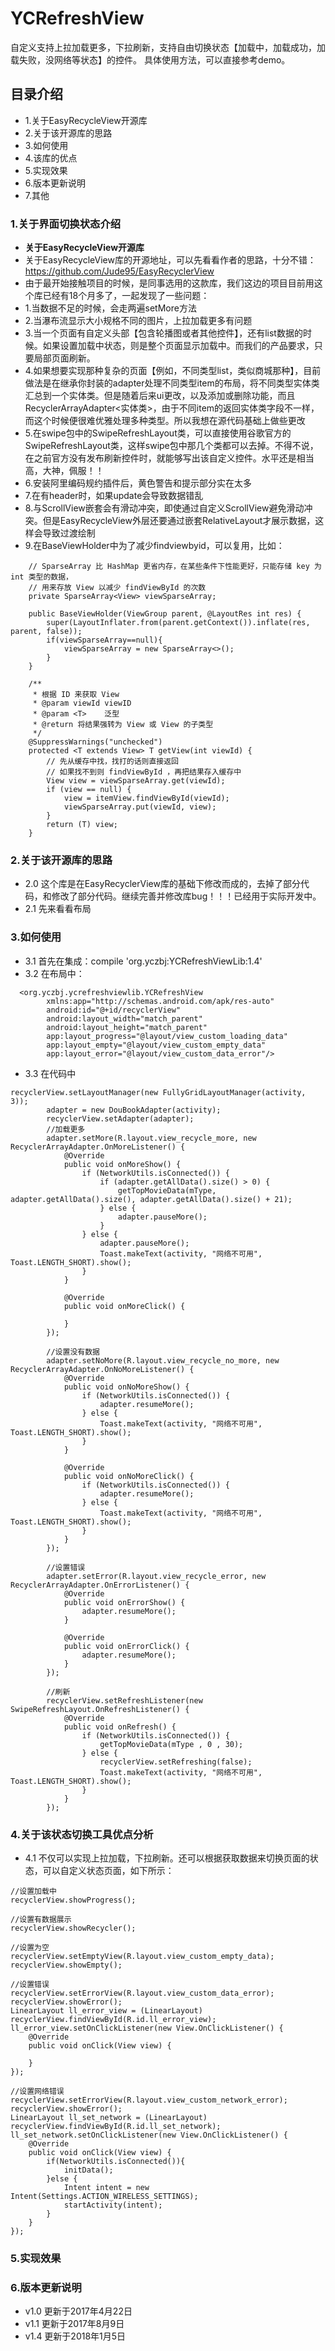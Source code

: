 # YCRefreshView
自定义支持上拉加载更多，下拉刷新，支持自由切换状态【加载中，加载成功，加载失败，没网络等状态】的控件。
具体使用方法，可以直接参考demo。

## 目录介绍
- 1.关于EasyRecycleView开源库
- 2.关于该开源库的思路
- 3.如何使用
- 4.该库的优点
- 5.实现效果
- 6.版本更新说明
- 7.其他

###  1.关于界面切换状态介绍
- **关于EasyRecycleView开源库**
- 关于EasyRecycleView库的开源地址，可以先看看作者的思路，十分不错：https://github.com/Jude95/EasyRecyclerView
- 由于最开始接触项目的时候，是同事选用的这款库，我们这边的项目目前用这个库已经有18个月多了，一起发现了一些问题：
- 1.当数据不足的时候，会走两遍setMore方法
- 2.当瀑布流显示大小规格不同的图片，上拉加载更多有问题
- 3.当一个页面有自定义头部【包含轮播图或者其他控件】，还有list数据的时候。如果设置加载中状态，则是整个页面显示加载中。而我们的产品要求，只要局部页面刷新。
- 4.如果想要实现那种复杂的页面【例如，不同类型list，类似商城那种】，目前做法是在继承你封装的adapter处理不同类型item的布局，将不同类型实体类汇总到一个实体类。但是随着后来ui更改，以及添加或删除功能，而且RecyclerArrayAdapter<实体类>，由于不同item的返回实体类字段不一样，而这个时候便很难优雅处理多种类型。所以我想在源代码基础上做些更改
- 5.在swipe包中的SwipeRefreshLayout类，可以直接使用谷歌官方的SwipeRefreshLayout类，这样swipe包中那几个类都可以去掉。不得不说，在之前官方没有发布刷新控件时，就能够写出该自定义控件。水平还是相当高，大神，佩服！！
- 6.安装阿里编码规约插件后，黄色警告和提示部分实在太多
- 7.在有header时，如果update会导致数据错乱
- 8.与ScrollView嵌套会有滑动冲突，即使通过自定义ScrollView避免滑动冲突。但是EasyRecycleView外层还要通过嵌套RelativeLayout才展示数据，这样会导致过渡绘制
- 9.在BaseViewHolder中为了减少findviewbyid，可以复用，比如：
```
    // SparseArray 比 HashMap 更省内存，在某些条件下性能更好，只能存储 key 为 int 类型的数据，
    // 用来存放 View 以减少 findViewById 的次数
    private SparseArray<View> viewSparseArray;

    public BaseViewHolder(ViewGroup parent, @LayoutRes int res) {
        super(LayoutInflater.from(parent.getContext()).inflate(res, parent, false));
        if(viewSparseArray==null){
            viewSparseArray = new SparseArray<>();
        }
    }

    /**
     * 根据 ID 来获取 View
     * @param viewId viewID
     * @param <T>    泛型
     * @return 将结果强转为 View 或 View 的子类型
     */
    @SuppressWarnings("unchecked")
    protected <T extends View> T getView(int viewId) {
        // 先从缓存中找，找打的话则直接返回
        // 如果找不到则 findViewById ，再把结果存入缓存中
        View view = viewSparseArray.get(viewId);
        if (view == null) {
            view = itemView.findViewById(viewId);
            viewSparseArray.put(viewId, view);
        }
        return (T) view;
    }
```

###  2.关于该开源库的思路
- 2.0 这个库是在EasyRecyclerView库的基础下修改而成的，去掉了部分代码，和修改了部分代码。继续完善并修改库bug！！！已经用于实际开发中。
- 2.1 先来看看布局



###  3.如何使用
- 3.1 首先在集成：compile 'org.yczbj:YCRefreshViewLib:1.4'
- 3.2 在布局中：
``` 
  <org.yczbj.ycrefreshviewlib.YCRefreshView
        xmlns:app="http://schemas.android.com/apk/res-auto"
        android:id="@+id/recyclerView"
        android:layout_width="match_parent"
        android:layout_height="match_parent"
        app:layout_progress="@layout/view_custom_loading_data"
        app:layout_empty="@layout/view_custom_empty_data"
        app:layout_error="@layout/view_custom_data_error"/>
``` 
- 3.3 在代码中
``` 
recyclerView.setLayoutManager(new FullyGridLayoutManager(activity, 3));
        adapter = new DouBookAdapter(activity);
        recyclerView.setAdapter(adapter);
        //加载更多
        adapter.setMore(R.layout.view_recycle_more, new RecyclerArrayAdapter.OnMoreListener() {
            @Override
            public void onMoreShow() {
                if (NetworkUtils.isConnected()) {
                    if (adapter.getAllData().size() > 0) {
                        getTopMovieData(mType, adapter.getAllData().size(), adapter.getAllData().size() + 21);
                    } else {
                        adapter.pauseMore();
                    }
                } else {
                    adapter.pauseMore();
                    Toast.makeText(activity, "网络不可用", Toast.LENGTH_SHORT).show();
                }
            }

            @Override
            public void onMoreClick() {

            }
        });

        //设置没有数据
        adapter.setNoMore(R.layout.view_recycle_no_more, new RecyclerArrayAdapter.OnNoMoreListener() {
            @Override
            public void onNoMoreShow() {
                if (NetworkUtils.isConnected()) {
                    adapter.resumeMore();
                } else {
                    Toast.makeText(activity, "网络不可用", Toast.LENGTH_SHORT).show();
                }
            }

            @Override
            public void onNoMoreClick() {
                if (NetworkUtils.isConnected()) {
                    adapter.resumeMore();
                } else {
                    Toast.makeText(activity, "网络不可用", Toast.LENGTH_SHORT).show();
                }
            }
        });

        //设置错误
        adapter.setError(R.layout.view_recycle_error, new RecyclerArrayAdapter.OnErrorListener() {
            @Override
            public void onErrorShow() {
                adapter.resumeMore();
            }

            @Override
            public void onErrorClick() {
                adapter.resumeMore();
            }
        });

        //刷新
        recyclerView.setRefreshListener(new SwipeRefreshLayout.OnRefreshListener() {
            @Override
            public void onRefresh() {
                if (NetworkUtils.isConnected()) {
                    getTopMovieData(mType , 0 , 30);
                } else {
                    recyclerView.setRefreshing(false);
                    Toast.makeText(activity, "网络不可用", Toast.LENGTH_SHORT).show();
                }
            }
        });
``` 



###  4.关于该状态切换工具优点分析
- 4.1 不仅可以实现上拉加载，下拉刷新。还可以根据获取数据来切换页面的状态，可以自定义状态页面，如下所示：

``` 
//设置加载中
recyclerView.showProgress();

//设置有数据展示
recyclerView.showRecycler();

//设置为空
recyclerView.setEmptyView(R.layout.view_custom_empty_data);
recyclerView.showEmpty();

//设置错误
recyclerView.setErrorView(R.layout.view_custom_data_error);
recyclerView.showError();
LinearLayout ll_error_view = (LinearLayout) recyclerView.findViewById(R.id.ll_error_view);
ll_error_view.setOnClickListener(new View.OnClickListener() {
    @Override
    public void onClick(View view) {
        
    }
});

//设置网络错误
recyclerView.setErrorView(R.layout.view_custom_network_error);
recyclerView.showError();
LinearLayout ll_set_network = (LinearLayout) recyclerView.findViewById(R.id.ll_set_network);
ll_set_network.setOnClickListener(new View.OnClickListener() {
    @Override
    public void onClick(View view) {
        if(NetworkUtils.isConnected()){
            initData();
        }else {
            Intent intent = new Intent(Settings.ACTION_WIRELESS_SETTINGS);
            startActivity(intent);
        }
    }
});

``` 


###  5.实现效果


###  6.版本更新说明
- v1.0 更新于2017年4月22日
- v1.1 更新于2017年8月9日
- v1.4 更新于2018年1月5日
